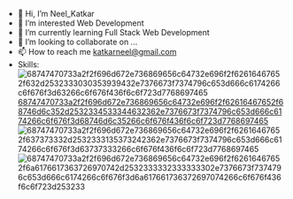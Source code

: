 - 👋 Hi, I’m Neel_Katkar
- 👀 I’m interested Web Development
- 🌱 I’m currently learning Full Stack Web Development
- 💞️ I’m looking to collaborate on ...
- 📫 How to reach me katkarneel@gmail.com
- Skills: ![68747470733a2f2f696d672e736869656c64732e696f2f62616467652f632d2532333030353939432e7376673f7374796c653d666c6174266c6f676f3d63266c6f676f436f6c6f723d7768697465](https://user-images.githubusercontent.com/98272499/202831517-b0034664-5ec3-4970-aeb3-4680c6fb093c.svg)
[68747470733a2f2f696d672e736869656c64732e696f2f62616467652f68746d6c352d2532334533344632362e7376673f7374796c653d666c6174266c6f676f3d68746d6c35266c6f676f436f6c6f723d7768697465](https://user-images.githubusercontent.com/98272499/202831745-2a50a5fc-6053-4c7e-bab8-fcbd3c53ed16.svg)
![68747470733a2f2f696d672e736869656c64732e696f2f62616467652f637373332d2532333135373242362e7376673f7374796c653d666c6174266c6f676f3d63737333266c6f676f436f6c6f723d7768697465](https://user-images.githubusercontent.com/98272499/202831999-38199a29-b505-4c39-90f8-22d7c613034f.svg)
![68747470733a2f2f696d672e736869656c64732e696f2f62616467652f6a6176617363726970742d2532333332333333302e7376673f7374796c653d666c6174266c6f676f3d6a617661736372697074266c6f676f436f6c6f723d253233](https://user-images.githubusercontent.com/98272499/202831543-e2f6ddd3-ca35-4144-9134-14a40e121f6b.svg)


<!---
neel0390/neel0390 is a ✨ special ✨ repository because its `README.md` (this file) appears on your GitHub profile.
You can click the Preview link to take a look at your changes.
--->
